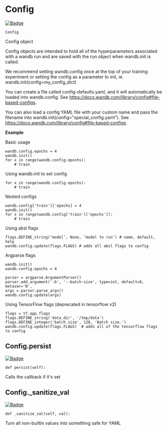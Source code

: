 # Config
[![Badge](https://img.shields.io/badge/View%20source%20on%20GitHub-black?style=for-the-badge&logo=github)](https://github.com/wandb/client/blob/master/wandb/sdk/wandb_config.py#L28-L243)

`Config`

Config object

Config objects are intended to hold all of the hyperparameters associated with
a wandb run and are saved with the run object when wandb.init is called.

We recommend setting wandb.config once at the top of your training experiment or
setting the config as a parameter to init, ie. wandb.init(config=my_config_dict)

You can create a file called config-defaults.yaml, and it will automatically be
loaded into wandb.config. See https://docs.wandb.com/library/config#file-based-configs.

You can also load a config YAML file with your custom name and pass the filename
into wandb.init(config="special_config.yaml").
See https://docs.wandb.com/library/config#file-based-configs.










**Example**

Basic usage
```
wandb.config.epochs = 4
wandb.init()
for x in range(wandb.config.epochs):
    # train
```

Using wandb.init to set config
```
for x in range(wandb.config.epochs):
    # train
```

Nested configs
```
wandb.config['train']['epochs] = 4
wandb.init()
for x in range(wandb.config['train']['epochs']):
    # train
```

Using absl flags

```
flags.DEFINE_string(‘model’, None, ‘model to run’) # name, default, help
wandb.config.update(flags.FLAGS) # adds all absl flags to config
```

Argparse flags
```
wandb.init()
wandb.config.epochs = 4

parser = argparse.ArgumentParser()
parser.add_argument('-b', '--batch-size', type=int, default=8, metavar='N',
args = parser.parse_args()
wandb.config.update(args)
```

Using TensorFlow flags (deprecated in tensorflow v2)
```
flags = tf.app.flags
flags.DEFINE_string('data_dir', '/tmp/data')
flags.DEFINE_integer('batch_size', 128, 'Batch size.')
wandb.config.update(flags.FLAGS)  # adds all of the tensorflow flags to config
```


## Config.persist
[![Badge](https://img.shields.io/badge/View%20source%20on%20GitHub-black?style=for-the-badge&logo=github)](https://github.com/wandb/client/blob/master/wandb/sdk/wandb_config.py#L163-L166)

`def persist(self):`

Calls the callback if it's set











## Config._sanitize_val
[![Badge](https://img.shields.io/badge/View%20source%20on%20GitHub-black?style=for-the-badge&logo=github)](https://github.com/wandb/client/blob/master/wandb/sdk/wandb_config.py#L222-L243)

`def _sanitize_val(self, val):`

Turn all non-builtin values into something safe for YAML











